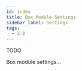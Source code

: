 ```yaml
---
id: index
title: Box Module Settings
sidebar_label: Settings
tags:
  - 2.8
---
```


TODO

Box module settings...